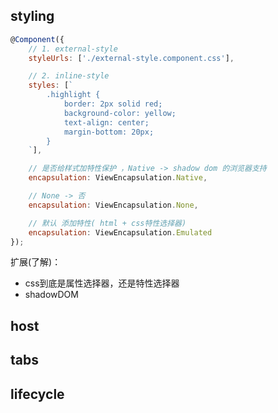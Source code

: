 ## styling
```javascript
@Component({
    // 1. external-style
    styleUrls: ['./external-style.component.css'],

    // 2. inline-style
    styles: [`
        .highlight {
            border: 2px solid red;
            background-color: yellow;
            text-align: center;
            margin-bottom: 20px;
        }
    `],

    // 是否给样式加特性保护 ，Native -> shadow dom 的浏览器支持
    encapsulation: ViewEncapsulation.Native, 

    // None -> 否
    encapsulation: ViewEncapsulation.None,

    // 默认 添加特性( html + css特性选择器)
    encapsulation: ViewEncapsulation.Emulated
});
```

扩展(了解)：
- css到底是属性选择器，还是特性选择器
- shadowDOM

## host

## tabs

## lifecycle

## 